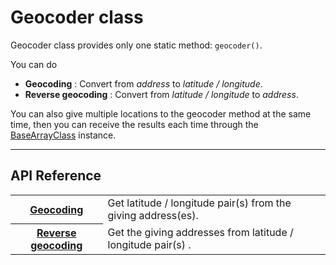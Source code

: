 # Geocoder class

Geocoder class provides only one static method: `geocoder()`.

You can do
- **Geocoding** : Convert from *address* to *latitude / longitude*.
- **Reverse geocoding** : Convert from *latitude / longitude*  to *address*.</li>

You can also give multiple locations to the geocoder method at the same time,
then you can receive the results each time through the [BaseArrayClass](../BaseArrayClass/README.md) instance.


---------------------------------------------------------------

## API Reference

<table class="reference">
    <tr>
        <th><a href="./geocoding/README.md">Geocoding</a></th>
        <td>Get latitude / longitude pair(s) from the giving address(es).</td>
    </tr>
      <tr>
          <th><a href="./reverse_geocoding/README.md">Reverse geocoding</a></th>
          <td>Get the giving addresses from latitude / longitude pair(s)  .</td>
      </tr>
</table>
